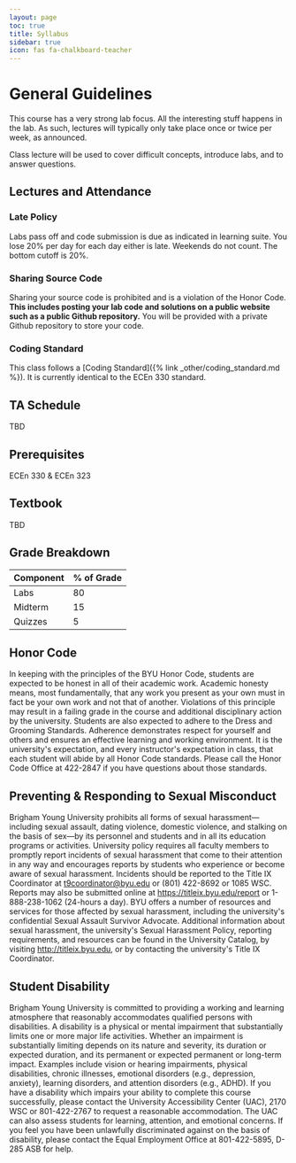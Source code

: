 ```yaml
---
layout: page
toc: true
title: Syllabus
sidebar: true
icon: fas fa-chalkboard-teacher
---
```




# General Guidelines
This course has a very strong lab focus. All the interesting stuff happens in the lab. As such, lectures will typically only take place once or twice per week, as announced.
<!-- Monday is the only day where attendance is mandatory. Other lectures will be announced as necessary during the semester.  -->
Class lecture will be used to cover difficult concepts, introduce labs, and to answer questions.

## Lectures and Attendance 

### Late Policy 
Labs pass off and code submission is due as indicated in learning suite. You lose 20% per day for each day either is late. Weekends do not count. The bottom cutoff is 20%.


### Sharing Source Code 
Sharing your source code  is prohibited and is a violation of the Honor Code.  **This includes posting your lab code and solutions on a public website such as a public Github repository.**  You will be provided with a private Github repository to store your code.


### Coding Standard 
This class follows a [Coding Standard]({% link _other/coding_standard.md %}).  It is currently identical to the ECEn 330 standard.

## TA Schedule 
TBD


## Prerequisites

ECEn 330 & ECEn 323

## Textbook

TBD


## Grade Breakdown

| Component                 | % of Grade    |
|---------------------------|---------------|
| Labs                      | 80            |
| Midterm                   | 15            |
| Quizzes                   | 5            |



## Honor Code
In keeping with the principles of the BYU Honor Code, students are expected to be honest in all of their academic work. Academic honesty means, most fundamentally, that any work you present as your own must in fact be your own work and not that of another. Violations of this principle may result in a failing grade in the course and additional disciplinary action by the university. Students are also expected to adhere to the Dress and Grooming Standards. Adherence demonstrates respect for yourself and others and ensures an effective learning and working environment. It is the university's expectation, and every instructor's expectation in class, that each student will abide by all Honor Code standards. Please call the Honor Code Office at 422-2847 if you have questions about those standards.

## Preventing & Responding to Sexual Misconduct
Brigham Young University prohibits all forms of sexual harassment—including sexual assault, dating violence, domestic violence, and stalking on the basis of sex—by its personnel and students and in all its education programs or activities. University policy requires all faculty members to promptly report incidents of sexual harassment that come to their attention in any way and encourages reports by students who experience or become aware of sexual harassment. Incidents should be reported to the Title IX Coordinator at t9coordinator@byu.edu or (801) 422-8692 or 1085 WSC. Reports may also be submitted online at https://titleix.byu.edu/report or 1-888-238-1062 (24-hours a day). BYU offers a number of resources and services for those affected by sexual harassment, including the university's confidential Sexual Assault Survivor Advocate. Additional information about sexual harassment, the university's Sexual Harassment Policy, reporting requirements, and resources can be found in the University Catalog, by visiting http://titleix.byu.edu, or by contacting the university's Title IX Coordinator.
 
## Student Disability
Brigham Young University is committed to providing a working and learning atmosphere that reasonably accommodates qualified persons with disabilities. A disability is a physical or mental impairment that substantially limits one or more major life activities. Whether an impairment is substantially limiting depends on its nature and severity, its duration or expected duration, and its permanent or expected permanent or long-term impact. Examples include vision or hearing impairments, physical disabilities, chronic illnesses, emotional disorders (e.g., depression, anxiety), learning disorders, and attention disorders (e.g., ADHD). If you have a disability which impairs your ability to complete this course successfully, please contact the University Accessibility Center (UAC), 2170 WSC or 801-422-2767 to request a reasonable accommodation. The UAC can also assess students for learning, attention, and emotional concerns. If you feel you have been unlawfully discriminated against on the basis of disability, please contact the Equal Employment Office at 801-422-5895, D-285 ASB for help.